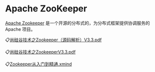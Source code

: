 # Apache ZooKeeper
[Apache Zookeeper](https://zookeeper.apache.org/) 是一个开源的分布式的，为分布式框架提供协调服务的Apache 项目。

:clipboard:[尚硅谷技术之Zookeeper（源码解析）V3.3.pdf](file/尚硅谷技术之Zookeeper（源码解析）V3.3.pdf)

:clipboard:[尚硅谷技术之ZookeeperV3.3.pdf](file/尚硅谷技术之ZookeeperV3.3.pdf)

:clipboard:[Zookeeper从入门到精通.xmind](file/Zookeeper从入门到精通.xmind)

